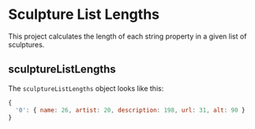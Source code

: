  # Sculpture List Lengths

This project calculates the length of each string property in a given list of sculptures.

## sculptureListLengths

The `sculptureListLengths` object looks like this:

```js
{
  '0': { name: 26, artist: 20, description: 198, url: 31, alt: 90 }
}


